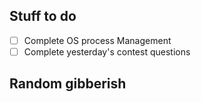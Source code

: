 ## Stuff to do
- [ ] Complete OS process Management
- [ ] Complete yesterday's contest questions
## Random gibberish

